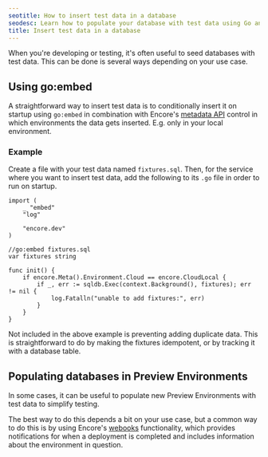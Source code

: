 ```yaml
---
seotitle: How to insert test data in a database
seodesc: Learn how to populate your database with test data using Go and Encore, making testing your backend application much simpler.
title: Insert test data in a database
---
```


When you're developing or testing, it's often useful to seed databases with test data.
This can be done is several ways depending on your use case.

## Using go:embed

A straightforward way to insert test data is to conditionally insert it on startup using `go:embed` in combination with Encore's [metadata API](/docs/develop/metadata) control in which environments the data gets inserted. E.g. only in your local environment.

### Example

Create a file with your test data named `fixtures.sql`.
Then, for the service where you want to insert test data, add the following to its `.go` file in order to run on startup.

```
import (
    _ "embed"
    "log"

    "encore.dev"
)

//go:embed fixtures.sql
var fixtures string

func init() {
    if encore.Meta().Environment.Cloud == encore.CloudLocal {
        if _, err := sqldb.Exec(context.Background(), fixtures); err != nil {
            log.Fatalln("unable to add fixtures:", err)
        }
    }
}
```

Not included in the above example is preventing adding duplicate data. This is straightforward to do by making the fixtures idempotent, or by tracking it with a database table.

## Populating databases in Preview Environments

In some cases, it can be useful to populate new Preview Environments with test data to simplify testing. 

The best way to do this depends a bit on your use case, but a common way to do this is by using Encore's [webooks](/docs/deploy/webhooks) functionality, which provides notifications for when a deployment is completed and includes information about the environment in question.